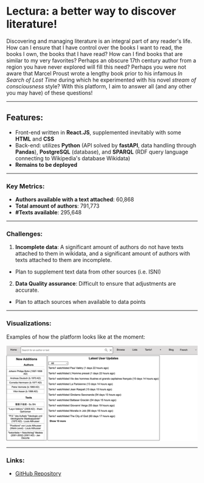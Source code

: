 # Lectura: a better way to discover literature!

Discovering and managing literature is an integral part of any reader's life.  How can I ensure that I have control over the books I want to read, the books I own, the books that I have read? How can I find books that are similar to my very favorites? Perhaps an obscure 17th century author from a region you have never explored will fill this need? Perhaps you were not aware that Marcel Proust wrote a lengthy book prior to his infamous *In Search of Lost Time* during which he experimented with his novel *stream of consciousness* style? With this platform, I aim to answer all (and any other you may have) of these questions!

---

## Features:
- Front-end written in **React.JS**, supplemented inevitably with some **HTML** and **CSS**
- Back-end: utilizes **Python** (API solved by **fastAPI**, data handling through **Pandas**), **PostgreSQL** (database), and **SPARQL** (RDF query language connecting to Wikipedia's database Wikidata)
- **Remains to be deployed**

---

### Key Metrics:
- **Authors available with a text attached**: 60,868
- **Total amount of authors**: 791,773
- **#Texts available**: 295,648

---

### Challenges:

1. **Incomplete data**: A significant amount of authors do not have texts attached to them in wikidata, and a significant amount of authors with texts attached to them are incomplete.
- Plan to supplement text data from other sources (i.e. ISNI)
2. **Data Quality assurance**: Difficult to ensure that adjustments are accurate.
- Plan to attach sources when available to data points

---

### Visualizations:
Examples of how the platform looks like at the moment:

![Homepage](https://raw.githubusercontent.com/Tarris1/tarjei_sandsnes/refs/heads/main/projects/homepage.png)

---

### Links:
- [GitHub Repository](https://github.com/Lecturaorg)